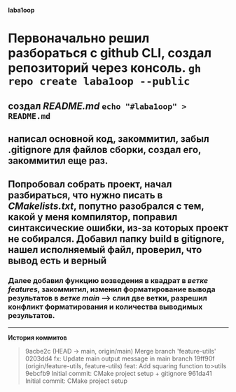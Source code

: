 **laba1oop**

# Первоначально решил разбораться с github CLI, создал репозиторий через консоль. `gh repo create laba1oop --public`

## создал _README.md_ `echo "#laba1oop" > README.md`

## написал основной код, закоммитил, забыл .gitignore для файлов сборки, создал его, закоммитил еще раз.

## Попробовал собрать проект, начал разбираться, что нужно писать в _CMakelists.txt_, попутно разобрался с тем, какой у меня компилятор, поправил синтаксические ошибки, из-за которых проект не собирался. Добавил папку build в gitignore, нашел исполняемый файл, проверил, что вывод есть и верный

### Далее добавил функцию возведения в квадрат в _ветке features_, закоммитил, изменил форматирование вывода результатов в _ветке main_ --> слил две ветки, разрешил конфликт форматирования и количества выводимых результатов.

---

**История коммитов**
>9acbe2c (HEAD -> main, origin/main) Merge branch 'feature-utils'
>0203dd4 fx: Update main output message in main branch
>19ff90f (origin/feature-utils, feature-utils) feat: Add squaring function to>utils
>9ebcfb9 Initial commit: CMake project setup + gitignore
>961da41 Initial commit: CMake project setup